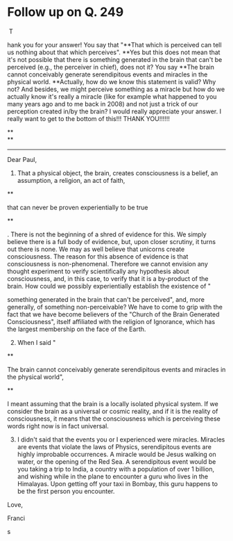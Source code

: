 # Follow up on Q. 249

&nbsp;T

hank you for your answer! You say that &quot;**That which is perceived can tell us nothing about that which perceives&quot;.&nbsp;**Yes but this does not mean that it's not possible that there is something generated in the brain that can't be perceived (e.g., the perceiver in chief), does not it? You say&nbsp;**The brain cannot conceivably generate serendipitous events and miracles in the physical world.&nbsp;**Actually, how do we know this statement is valid? Why not? And besides, we might perceive something as a miracle but how do we actually know it's really a miracle (like&nbsp;for example&nbsp;what happened to you many years ago and to me back in 2008) and not just a trick of our perception created in/by the brain? I would really appreciate your answer. I really want to get to the bottom of this!!! THANK YOU!!!!!!

**  
** 
* * *

Dear Paul,

1. That a physical object, the brain, creates consciousness is a belief, an assumption, a religion, an act of faith,&nbsp;

**

that can never be proven experientially to be true

**

. There is not the beginning of a shred of evidence for this. We simply believe there is a full body of evidence, but, upon closer scrutiny, it turns out there is none. We may as well believe that unicorns create consciousness. The reason for this absence of evidence is that consciousness is non-phenomenal. Therefore we cannot envision any thought experiment to verify scientifically any hypothesis about consciousness, and, in this case, to verify that it is a by-product of the brain. How could we possibly experientially establish the existence of &quot;

something generated in the brain that can't be perceived&quot;, and, more generally, of something non-perceivable? We have to come to grip with the fact that we have become believers of the &quot;Church of the Brain Generated Consciousness&quot;, itself affiliated with the religion of Ignorance, which has the largest membership on the face of the Earth.

  

2. When I said &quot;&nbsp;

**

The brain cannot conceivably generate serendipitous events and miracles in the physical world&quot;,&nbsp;

**

I meant assuming that the brain is a locally isolated physical system. If we consider the brain as a universal or cosmic reality, and if it is the reality of consciousness, it means that the consciousness which is perceiving these words right now is in fact universal.

  

3. I didn't said that the events you or I experienced were miracles. Miracles are events that violate the laws of Physics, serendipitous events are highly improbable occurrences. A miracle would be Jesus walking on water, or the opening of the Red Sea. A serendipitous event would be you taking a trip to India, a country with a population of over 1 billion, and wishing while in the plane to encounter a guru who lives in the Himalayas. Upon getting off your taxi in Bombay, this guru happens to be the first person you encounter.

  

Love,

Franci

s  

